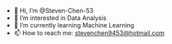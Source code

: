 - 👋 Hi, I’m @Steven-Chen-53
- 👀 I’m interested in Data Analysis
- 🌱 I’m currently learning Machine Learning
- 📫 How to reach me: stevenchen9453@hotmail.com

